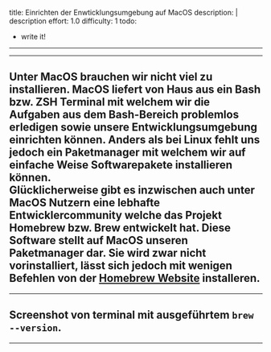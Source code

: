 title: Einrichten der Enwticklungsumgebung auf MacOS
description: |
  description
effort: 1.0
difficulty: 1
todo: 
  - write it!
---
---
Unter MacOS brauchen wir nicht viel zu installieren. MacOS liefert von Haus aus ein Bash bzw. ZSH Terminal mit welchem wir die Aufgaben aus dem Bash-Bereich problemlos erledigen sowie unsere Entwicklungsumgebung einrichten können. Anders als bei Linux fehlt uns jedoch ein Paketmanager mit welchem wir auf einfache Weise Softwarepakete installieren können.  
Glücklicherweise gibt es inzwischen auch unter MacOS Nutzern eine lebhafte Entwicklercommunity welche das Projekt Homebrew bzw. Brew entwickelt hat. Diese Software stellt auf MacOS unseren Paketmanager dar. Sie wird zwar nicht vorinstalliert, lässt sich jedoch mit wenigen Befehlen von der [Homebrew Website](https://brew.sh/) installeren.
---
---
Screenshot von terminal mit ausgeführtem `brew --version`. 
---
---
